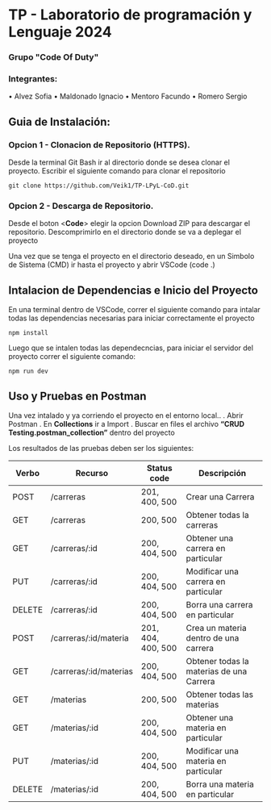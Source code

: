 # TP - Laboratorio de programación y Lenguaje 2024
### Grupo **"Code Of Duty"**

### Integrantes:
• Alvez Sofia
• Maldonado Ignacio
• Mentoro Facundo
• Romero Sergio

## Guia de Instalación:

### Opcion 1 - Clonacion de Repositorio (HTTPS).  

Desde la terminal Git Bash ir al directorio donde se desea clonar el proyecto. Escribir el siguiente comando para clonar el repositorio

```git clone https://github.com/Veik1/TP-LPyL-CoD.git```

###  Opcion 2 - Descarga de Repositorio.

Desde el boton <**Code**> elegir la opcion Download ZIP para descargar el repositorio. Descomprimirlo en el directorio donde se va a deplegar el proyecto

Una vez que se tenga el proyecto en el directorio deseado, en un Simbolo de Sistema (CMD) ir hasta el proyecto y abrir VSCode (code .)

## Intalacion de Dependencias e Inicio del Proyecto
En una terminal dentro de VSCode, correr el siguiente comando para intalar todas las dependencias necesarias para iniciar correctamente el proyecto

	npm install
 
Luego que se intalen todas las dependecncias, para iniciar el servidor del proyecto correr el siguiente comando:

	npm run dev


## Uso y Pruebas en Postman
Una vez intalado y ya corriendo el proyecto en el entorno local..
. Abrir Postman
. En **Collections** ir a Import
. Buscar en files el archivo **“CRUD Testing.postman_collection”** dentro del proyecto

Los resultados de las pruebas deben ser los siguientes: 

|Verbo|Recurso|Status code|Descripción|
|-----|-------|-----------|-----------|
|POST|/carreras|201, 400, 500|Crear una Carrera|
|GET|/carreras|200, 500|Obtener todas la carreras|
|GET|/carreras/:id|200, 404, 500|Obtener una carrera en particular|
|PUT|/carreras/:id|200, 404, 500|Modificar una carrera en particular|
|DELETE|/carreras/:id|200, 404, 500|Borra una carrera en particular|
|POST|/carreras/:id/materia|201, 404, 400, 500|Crea un materia dentro de una carrera|
|GET|/carreras/:id/materias|200, 404, 500| Obtener todas la materias de una Carrera
|GET|/materias|200, 500|Obtener todas las materias|
|GET|/materias/:id|200, 404, 500|Obtener una materia en particular|
|PUT|/materias/:id|200, 404, 500|Modificar una materia en particular|
|DELETE|/materias/:id|200, 404, 500|Borra una materia en particular|
